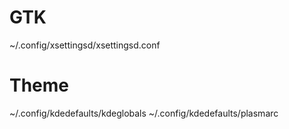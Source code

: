 # GTK
~/.config/xsettingsd/xsettingsd.conf

# Theme
~/.config/kdedefaults/kdeglobals
~/.config/kdedefaults/plasmarc
